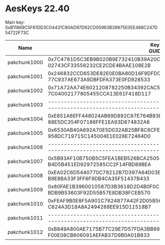 # AesKeys 22.40
Main key: 0xB11869C5F61DD3C04431C80AD97D92CD05963B39875E0EE488C247D54722F73C

| Name                            | Key</br>GUID                                                                         |
|---------------------------------|--------------------------------------------------------------------------------------|
| pakchunk1000 | 0x7C4781D5C3EB9B020B9E732410B39A20C55F1895E2C653994B36F2D3184A3C79</br>02743CF33556232CE2CDE4BAAE108E2B |
| pakchunk1001 | 0x246832CCD653DE82E0E0BA80D16F9DFDC6965A1A88A625CD3B262DCD2799E29A</br>77C937AE673A9DBFDFA373E0FD928533 |
| pakchunk1002 | 0x71A72AA74E6021208782250B34392CAC536551B873E8DC5E5BBA44AFEC69D854</br>7C04002177805455CCA13E61F418D117 |
| pakchunk1003 | --------------------------------------------------------------------------------------------------------|
| pakchunk1004 | 0xE851A6EFF448024AB69D892C97E764B93BC14B3826CFF0F13D0E22B24301C27B</br>88E5DC354F07186FFE1EA93D874832A6 |
| pakchunk1005 | 0x6530AB40A692A70E5D032AB25BF8C6CFE285D8396F497F30096E7FE1D85D153D</br>958DC719715C145004E1E028E72464D0 |
| pakchunk1006 | --------------------------------------------------------------------------------------------------------|
| pakchunk1007 | 0x5B93AF10B750B5C5FEA1BEB526BCA250544C98A5A985A820DB467CE2A8386AE7</br>B4D5B451ED92972585CC2F14FBD89BEA |
| pakchunk1008 | 0xEA02C6D5440770C78212B7D397A64D03BF02CC5D9BA01C73C5F17518FAA73D21</br>B9E8BA33F3FF6F9DB4CA35F51437B433 |
| pakchunk1009 | 0x80FAE1B3960010587D3B3618D2D4B0F0C3D116BFDA4B471D44BA78D6D8EC5376</br>BDB9B53603F92D55B57E8DB38FCEB570 |
| pakchunk1010 | 0xFEAF9B0E8F5A901C7624877A42F2D05B56283788C11049FE41DCC15E30773A94</br>C624A3D18A8A2494288EE915D11518B7 |
| pakchunk1011 | --------------------------------------------------------------------------------------------------------|
| pakchunk1012 | 0xB849A800AE7175B77C29E7D57FDA3BB898867064D8936AFD41EBEC19EE2F0482</br>F00E08CB606091AEFAB37D9B0A01B833 |
